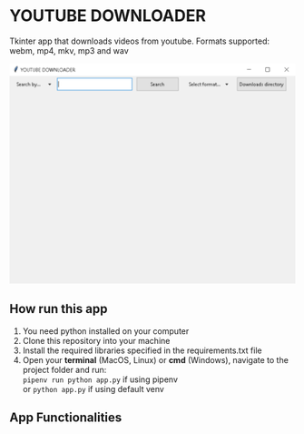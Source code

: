 # YOUTUBE DOWNLOADER  

Tkinter app that downloads videos from youtube. 
Formats supported: webm, mp4, mkv, mp3 and wav

![](images/github.png)

## How run this app  

1. You need python installed on your computer  
2. Clone this repository into your machine  
3. Install the required libraries specified in the requirements.txt file
4. Open your **terminal** (MacOS, Linux) or **cmd** (Windows), navigate to the project folder and run:  
`pipenv run python app.py` if using pipenv  
or `python app.py` if using default venv

## App Functionalities





